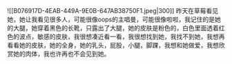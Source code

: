 ![[B076917D-4EAB-449A-9E0B-647AB38750F1.jpeg|300]]
昨天在草莓看见她，她让我看见很多人，可能很像oops的主唱曼，可能很像啦啦，我记住的是她的大腿，她穿着黑色的长靴，只露出了大腿，她的皮肤是粉色的，白色里面透着红色的波点，敏感的皮肤，我很想凑近看一看，我很想找到她，我找不到她，我想再看看她的皮肤，她的全身，她的乳头，屁股，小腿，脚踝，我想和她做爱，我想欣赏她的肉体，我也许再也不会见到她。